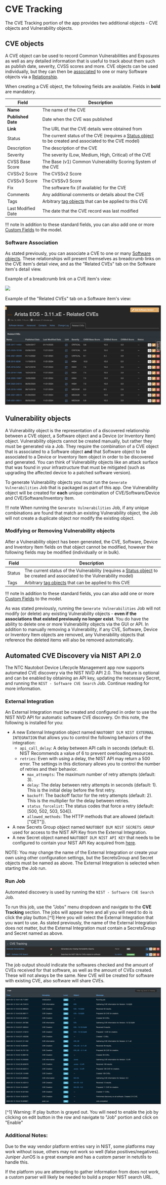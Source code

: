 # CVE Tracking

The CVE Tracking portion of the app provides two additional objects - CVE objects and Vulnerability objects.

## CVE objects

A CVE object can be used to record Common Vulnerabilities and Exposures as well as any detailed information that is useful to track about them such as publish date, severity, CVSS scores and more. CVE objects can be used individually, but they can then be [associated](#software-association) to one or many Software objects via a [Relationship](https://docs.nautobot.com/projects/core/en/stable/models/extras/relationship/).

When creating a CVE object, the following fields are available. Fields in **bold** are mandatory.

| Field | Description |
| -- | -- |
| **Name** | The name of the CVE |
| **Published Date** | Date when the CVE was published |
| **Link** | The URL that the CVE details were obtained from |
| Status | The current status of the CVE (requires a [Status object](https://docs.nautobot.com/projects/core/en/stable/models/extras/status/) to be created and associated to the CVE model) |
| Description | The description of the CVE |
| Severity | The severity (Low, Medium, High, Critical) of the CVE |
| CVSS Base Score | The Base (v1) Common Vulnerability Scoring System of the CVE |
| CVSSv2 Score | The CVSSv2 Score |
| CVSSv3 Score | The CVSSv3 Score |
| Fix | The software fix (if available) for the CVE |
| Comments | Any additional comments or details about the CVE |
| Tags | Arbitrary [tag objects](https://docs.nautobot.com/projects/core/en/stable/models/extras/tag/) that can be applied to this CVE |
| Last Modified Date | The date that the CVE record was last modified |

!!! note
    In addition to these standard fields, you can also add one or more [Custom Fields](https://docs.nautobot.com/projects/core/en/stable/models/extras/customfield/) to the model.

### Software Association

As stated previously, you can associate a CVE to one or many [Software objects](./software_lifecycle.md#software-objects). These relationships will present themselves as breadcrumb links on the CVE item's detail view, and as the "Related CVEs" tab on the Software item's detail view.

Example of a breadcrumb link on a CVE item's view:

![](../images/lcm_cve_breadcrumb.png)

Example of the "Related CVEs" tab on a Software item's view:

![](../images/lcm_software_breadcrumb.png)

## Vulnerability objects

A Vulnerability object is the representation of a discovered relationship between a CVE object, a Software object and a Device (or Inventory Item) object. Vulnerability objects cannot be created manually, but rather they must be generated via a Job. They require the combination of a CVE object that is associated to a Software object **and** that Software object to be associated to a Device or Inventory Item object in order to be discovered and generated. You can think of Vulnerability objects like an attack surface that was found in your infrastructure that must be mitigated (such as upgrading the affected device to a patched software version).

To generate Vulnerability objects you must run the ``Generate Vulnerabilities`` Job that is packaged as part of this app. One Vulnerability object will be created for **each** unique combination of CVE/Software/Device and CVE/Software/Inventory Item.

!!! note
    When running the ``Generate Vulnerabilities`` Job, if any unique combinations are found that match an existing Vulnerability object, the Job will not create a duplicate object nor modify the existing object.

### Modifying or Removing Vulnerability objects

After a Vulnerability object has been generated, the CVE, Software, Device and Inventory Item fields on that object cannot be modified, however the following fields may be modified (individually or in bulk).

| Field | Description |
| -- | -- |
| Status | The current status of the Vulnerability (requires a [Status object](https://docs.nautobot.com/projects/core/en/stable/models/extras/status/) to be created and associated to the Vulnerability model) |
| Tags | Arbitrary [tag objects](https://docs.nautobot.com/projects/core/en/stable/models/extras/tag/) that can be applied to this CVE |

!!! note
    In addition to these standard fields, you can also add one or more [Custom Fields](https://docs.nautobot.com/projects/core/en/stable/models/extras/customfield/) to the model.

As was stated previously, running the ``Generate Vulnerabilities`` Job will not modify (or delete) any existing Vulnerability objects - **even if the associations that existed previously no longer exist**. You do have the ability to delete one or more Vulnerability objects via the GUI or API. In addition to manually removing a Vulnerability, if any CVE, Software, Device or Inventory Item objects are removed, any Vulnerability objects that reference the deleted items will also be removed automatically.

## Automated CVE Discovery via NIST API 2.0
The NTC Nautobot Device Lifecycle Management app now supports automated CVE discovery via the NIST NVD API 2.0.  This feature is optional and can be enabled by obtaining an API key, updating the necessary Secret, and running the ``NIST - Software CVE Search`` Job. Continue reading for more information.

### External Integration
An External Integration must be created and configured in order to use the NIST NVD API for automatic software CVE discovery. On this note, the following is installed for you:

- A new External Integration object named ``NAUTOBOT DLM NIST EXTERNAL INTEGRATION`` that allows you to control the following behaviors of the integration:
    - ``api_call_delay``: A delay between API calls in seconds (default: 6).  NIST Recommends a value of 6 to prevent overloading resources.
    - ``retries``: Even with using a delay, the NIST API may return a 500 error.  The settings in this dictionary allows you to control the number of retries and their behavior.
        - ``max_attempts``: The maximum number of retry attempts (default: 3).
        - ``delay``: The delay between retry attempts in seconds (default: 1).  This is the initial delay before the first retry.
        - ``backoff``: The backoff factor for the retry attempts (default: 2).  This is the multiplier for the delay between retries.
        - ``status_forcelist``: The status codes that force a retry (default: [500, 502, 503, 504]).
        - ``allowed_methods``: The HTTP methods that are allowed (default: ["GET"]).
- A new Secrets Group object named ``NAUTOBOT DLM NIST SECRETS GROUP`` used for access to the NIST API Key from the External Integration.
- A new Secret object named ``NAUTOBOT DLM NIST API KEY`` that needs to be configured to contain your NIST API Key acquired from [here]('https://nvd.nist.gov/developers/request-an-api-key').

NOTE: You may change the name of the External Integration or create your own using other configuration settings, but the SecretsGroup and Secret objects must be named as above.  The External Integration is selected when starting the Job run.


### Run Job
Automated discovery is used by running the ``NIST - Software CVE Search`` Job.

To run this job, use the "Jobs" menu dropdown and navigate to the **CVE Tracking** section. The jobs will appear here and all you will need to do is click the play button.[^1]  Here you will select the External Integration that you want to use.  As stated previously, the name of the External Integration does not matter, but the External Integration must contain a SecretsGroup and Secret named as above.

![](../images/lcm_cve_nist_job.png)

The job output should indicate the softwares checked and the amount of CVEs received for that software, as well as the amount of CVEs created.  These will not always be the same.  New CVE will be created for software with existing CVE, also software will share CVEs.

![](../images/lcm_cve_nist_job_log.png)

[^1] Warning: If play button is grayed out. You will need to enable the job by clicking on edit button in the row and navigate to "Job" portion and click on "Enable"


### Additional Notes:
Due to the way vendor platform entries vary in NIST, some platforms may work without issue, others may not work so well (false positives/negatives).  Juniper JunOS is a great example and has a custom parser in netutils to handle this.

If the platform you are attempting to gather information from does not work, a custom parser will likely be needed to build a proper NIST search URL.
